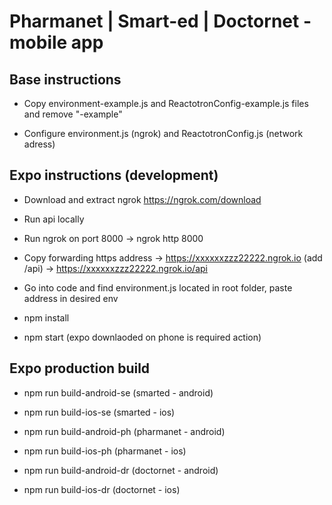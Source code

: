 # Pharmanet | Smart-ed | Doctornet - mobile app

## Base instructions

-   Copy environment-example.js and ReactotronConfig-example.js files and remove "-example"

-   Configure environment.js (ngrok) and ReactotronConfig.js (network adress)

## Expo instructions (development)

-   Download and extract ngrok https://ngrok.com/download

-   Run api locally

-   Run ngrok on port 8000 -> ngrok http 8000

-   Copy forwarding https address -> https://xxxxxxzzz22222.ngrok.io (add /api) -> https://xxxxxxzzz22222.ngrok.io/api

-   Go into code and find environment.js located in root folder, paste address in desired env

-   npm install

-   npm start (expo downlaoded on phone is required action)

## Expo production build

-   npm run build-android-se (smarted - android)

-   npm run build-ios-se (smarted - ios)

-   npm run build-android-ph (pharmanet - android)

-   npm run build-ios-ph (pharmanet - ios)

-   npm run build-android-dr (doctornet - android)

-   npm run build-ios-dr (doctornet - ios)
